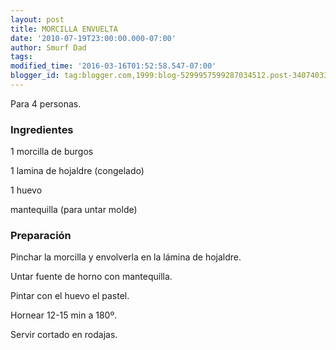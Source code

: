 ```yaml
---
layout: post
title: MORCILLA ENVUELTA
date: '2010-07-19T23:00:00.000-07:00'
author: Smurf Dad
tags: 
modified_time: '2016-03-16T01:52:58.547-07:00'
blogger_id: tag:blogger.com,1999:blog-5299957599287034512.post-3407403340126065000
---
```


Para 4 personas.

<h3>Ingredientes</h3>

1 morcilla de burgos

1 lamina de hojaldre (congelado)

1 huevo

mantequilla (para untar molde)

<h3>Preparación</h3>

Pinchar la morcilla y envolverla en la lámina de hojaldre.

Untar fuente de horno con mantequilla.

Pintar con el huevo el pastel.

Hornear 12-15 min a 180&ordm;.

Servir cortado en rodajas.

